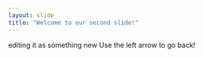 ```yaml
---
layout: slide
title: "Welcome to our second slide!"
---
```

editing it as something new
Use the left arrow to go back!
